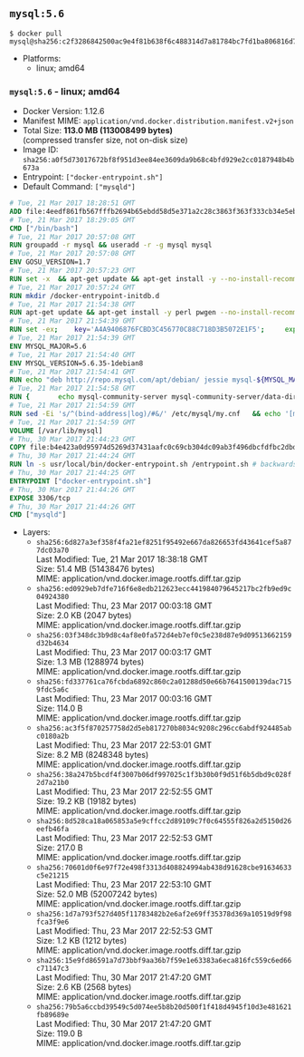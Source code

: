 ## `mysql:5.6`

```console
$ docker pull mysql@sha256:c2f3286842500ac9e4f81b638f6c488314d7a81784bc7fd1ba806816d70abb55
```

-	Platforms:
	-	linux; amd64

### `mysql:5.6` - linux; amd64

-	Docker Version: 1.12.6
-	Manifest MIME: `application/vnd.docker.distribution.manifest.v2+json`
-	Total Size: **113.0 MB (113008499 bytes)**  
	(compressed transfer size, not on-disk size)
-	Image ID: `sha256:a0f5d73017672bf8f951d3ee84ee3609da9b68c4bfd929e2cc0187948b4b673a`
-	Entrypoint: `["docker-entrypoint.sh"]`
-	Default Command: `["mysqld"]`

```dockerfile
# Tue, 21 Mar 2017 18:28:51 GMT
ADD file:4eedf861fb567fffb2694b65ebdd58d5e371a2c28c3863f363f333cb34e5eb7b in / 
# Tue, 21 Mar 2017 18:29:05 GMT
CMD ["/bin/bash"]
# Tue, 21 Mar 2017 20:57:08 GMT
RUN groupadd -r mysql && useradd -r -g mysql mysql
# Tue, 21 Mar 2017 20:57:08 GMT
ENV GOSU_VERSION=1.7
# Tue, 21 Mar 2017 20:57:23 GMT
RUN set -x 	&& apt-get update && apt-get install -y --no-install-recommends ca-certificates wget && rm -rf /var/lib/apt/lists/* 	&& wget -O /usr/local/bin/gosu "https://github.com/tianon/gosu/releases/download/$GOSU_VERSION/gosu-$(dpkg --print-architecture)" 	&& wget -O /usr/local/bin/gosu.asc "https://github.com/tianon/gosu/releases/download/$GOSU_VERSION/gosu-$(dpkg --print-architecture).asc" 	&& export GNUPGHOME="$(mktemp -d)" 	&& gpg --keyserver ha.pool.sks-keyservers.net --recv-keys B42F6819007F00F88E364FD4036A9C25BF357DD4 	&& gpg --batch --verify /usr/local/bin/gosu.asc /usr/local/bin/gosu 	&& rm -r "$GNUPGHOME" /usr/local/bin/gosu.asc 	&& chmod +x /usr/local/bin/gosu 	&& gosu nobody true 	&& apt-get purge -y --auto-remove ca-certificates wget
# Tue, 21 Mar 2017 20:57:24 GMT
RUN mkdir /docker-entrypoint-initdb.d
# Tue, 21 Mar 2017 21:54:38 GMT
RUN apt-get update && apt-get install -y perl pwgen --no-install-recommends && rm -rf /var/lib/apt/lists/*
# Tue, 21 Mar 2017 21:54:39 GMT
RUN set -ex; 	key='A4A9406876FCBD3C456770C88C718D3B5072E1F5'; 	export GNUPGHOME="$(mktemp -d)"; 	gpg --keyserver ha.pool.sks-keyservers.net --recv-keys "$key"; 	gpg --export "$key" > /etc/apt/trusted.gpg.d/mysql.gpg; 	rm -r "$GNUPGHOME"; 	apt-key list > /dev/null
# Tue, 21 Mar 2017 21:54:39 GMT
ENV MYSQL_MAJOR=5.6
# Tue, 21 Mar 2017 21:54:40 GMT
ENV MYSQL_VERSION=5.6.35-1debian8
# Tue, 21 Mar 2017 21:54:41 GMT
RUN echo "deb http://repo.mysql.com/apt/debian/ jessie mysql-${MYSQL_MAJOR}" > /etc/apt/sources.list.d/mysql.list
# Tue, 21 Mar 2017 21:54:58 GMT
RUN { 		echo mysql-community-server mysql-community-server/data-dir select ''; 		echo mysql-community-server mysql-community-server/root-pass password ''; 		echo mysql-community-server mysql-community-server/re-root-pass password ''; 		echo mysql-community-server mysql-community-server/remove-test-db select false; 	} | debconf-set-selections 	&& apt-get update && apt-get install -y mysql-server="${MYSQL_VERSION}" && rm -rf /var/lib/apt/lists/* 	&& rm -rf /var/lib/mysql && mkdir -p /var/lib/mysql /var/run/mysqld 	&& chown -R mysql:mysql /var/lib/mysql /var/run/mysqld 	&& chmod 777 /var/run/mysqld
# Tue, 21 Mar 2017 21:54:59 GMT
RUN sed -Ei 's/^(bind-address|log)/#&/' /etc/mysql/my.cnf 	&& echo '[mysqld]\nskip-host-cache\nskip-name-resolve' > /etc/mysql/conf.d/docker.cnf
# Tue, 21 Mar 2017 21:54:59 GMT
VOLUME [/var/lib/mysql]
# Thu, 30 Mar 2017 21:44:23 GMT
COPY file:b4e423a0d95974d5269d37431aafc0c69cb304dc09ab3f496dbcfdfbc2dbd818 in /usr/local/bin/ 
# Thu, 30 Mar 2017 21:44:24 GMT
RUN ln -s usr/local/bin/docker-entrypoint.sh /entrypoint.sh # backwards compat
# Thu, 30 Mar 2017 21:44:25 GMT
ENTRYPOINT ["docker-entrypoint.sh"]
# Thu, 30 Mar 2017 21:44:26 GMT
EXPOSE 3306/tcp
# Thu, 30 Mar 2017 21:44:26 GMT
CMD ["mysqld"]
```

-	Layers:
	-	`sha256:6d827a3ef358f4fa21ef8251f95492e667da826653fd43641cef5a877dc03a70`  
		Last Modified: Tue, 21 Mar 2017 18:38:18 GMT  
		Size: 51.4 MB (51438476 bytes)  
		MIME: application/vnd.docker.image.rootfs.diff.tar.gzip
	-	`sha256:ed0929eb7dfe716f6e8edb212623ecc441984079645217bc2fb9ed9c04924380`  
		Last Modified: Thu, 23 Mar 2017 00:03:18 GMT  
		Size: 2.0 KB (2047 bytes)  
		MIME: application/vnd.docker.image.rootfs.diff.tar.gzip
	-	`sha256:03f348dc3b9d8c4af8e0fa572d4eb7ef0c5e238d87e9d09513662159d32b4634`  
		Last Modified: Thu, 23 Mar 2017 00:03:17 GMT  
		Size: 1.3 MB (1288974 bytes)  
		MIME: application/vnd.docker.image.rootfs.diff.tar.gzip
	-	`sha256:fd337761ca76fcbda6892c860c2a01288d50e66b7641500139dac7159fdc5a6c`  
		Last Modified: Thu, 23 Mar 2017 00:03:16 GMT  
		Size: 114.0 B  
		MIME: application/vnd.docker.image.rootfs.diff.tar.gzip
	-	`sha256:ac3f5f870257758d2d5eb817270b8034c9208c296cc6abdf924485abc0180a2b`  
		Last Modified: Thu, 23 Mar 2017 22:53:01 GMT  
		Size: 8.2 MB (8248348 bytes)  
		MIME: application/vnd.docker.image.rootfs.diff.tar.gzip
	-	`sha256:38a247b5bcdf4f3007b06df997025c1f3b30b0f9d51f6b5dbd9c028f2d7a21b0`  
		Last Modified: Thu, 23 Mar 2017 22:52:55 GMT  
		Size: 19.2 KB (19182 bytes)  
		MIME: application/vnd.docker.image.rootfs.diff.tar.gzip
	-	`sha256:8d528ca18a065853a5e9cffcc2d89109c7f0c64555f826a2d5150d26eefb46fa`  
		Last Modified: Thu, 23 Mar 2017 22:52:53 GMT  
		Size: 217.0 B  
		MIME: application/vnd.docker.image.rootfs.diff.tar.gzip
	-	`sha256:70601d0f6e97f72e498f3313d408824994ab438d91628cbe91634633c5e21215`  
		Last Modified: Thu, 23 Mar 2017 22:53:10 GMT  
		Size: 52.0 MB (52007242 bytes)  
		MIME: application/vnd.docker.image.rootfs.diff.tar.gzip
	-	`sha256:1d7a793f527d405f11783482b2e6af2e69ff35378d369a10519d9f98fca3f9e6`  
		Last Modified: Thu, 23 Mar 2017 22:52:53 GMT  
		Size: 1.2 KB (1212 bytes)  
		MIME: application/vnd.docker.image.rootfs.diff.tar.gzip
	-	`sha256:15e9fd86591a7d73bbf9aa36b7f59e1e63383a6eca816fc559c6ed66c71147c3`  
		Last Modified: Thu, 30 Mar 2017 21:47:20 GMT  
		Size: 2.6 KB (2568 bytes)  
		MIME: application/vnd.docker.image.rootfs.diff.tar.gzip
	-	`sha256:79b5a6ccbd39549c5d074ee5b8b20d500f1f418d4945f10d3e481621fb89689e`  
		Last Modified: Thu, 30 Mar 2017 21:47:20 GMT  
		Size: 119.0 B  
		MIME: application/vnd.docker.image.rootfs.diff.tar.gzip
